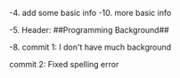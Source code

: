 
-4. add some basic info
-10. more basic info

-5. Header: 
##Programming Background##

-8. commit 1:  I don't have much background

   commit 2:  Fixed spelling error
